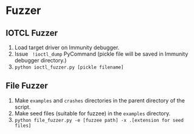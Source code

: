 # Fuzzer

## IOTCL Fuzzer
1. Load target driver on Immunity debugger.
2. Issue ` !ioctl_dump` PyCommand (pickle file will be saved in Immunity debugger directory.)
3. `python ioctl_fuzzer.py [pickle filename]`


## File Fuzzer
1. Make `examples` and `crashes` directories in the parent directory of the script.
2. Make seed files (suitable for fuzzee) in the `examples` directory.
3. `python file_fuzzer.py -e [fuzzee path] -x .[extension for seed files]`
